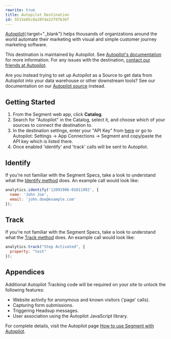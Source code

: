 ```yaml
---
rewrite: true
title: Autopilot Destination
id: 5515e05c0a20f4e22f0fb36f
---
```

[Autopilot](https://www.autopilothq.com/?utm_source=segmentio&utm_medium=docs&utm_campaign=partners){:target="_blank”} helps thousands of organizations around the world automate their marketing with visual and simple customer journey marketing software.

This destination is maintained by Autopilot.  See [Autopilot's documentation](https://support.autopilothq.com/hc/en-us/categories/200396835-Segment) for more information.  For any issues with the destination, [contact our friends at Autopilot](https://support.autopilothq.com/hc/en-us/requests/new).

Are you instead trying to set up Autopilot as a Source to get data from Autopilot into your data warehouse or other downstream tools? See our documentation on our [Autopilot source](/docs/connections/sources/catalog/cloud-apps/autopilothq/) instead.

## Getting Started



  1. From the Segment web app, click **Catalog**.
  2. Search for "Autopilot" in the Catalog, select it, and choose which of your sources to connect the destination to.
  3. In the destination settings, enter your "API Key" from [here](https://login.autopilothq.com/login#settings/app-connections/segment-sync) or go to Autopilot: Settings -> App Connections -> Segment and copy/paste the API key which is listed there.
  4. Once enabled 'identify' and 'track' calls will be sent to Autopilot.

## Identify

If you're not familiar with the Segment Specs, take a look to understand what the [Identify method](/docs/connections/spec/identify/) does. An example call would look like:

```javascript
analytics.identify('12091906-01011992', {
  name: 'John Joe',
  email: 'john.doe@example.com'
});
```

## Track

If you're not familiar with the Segment Specs, take a look to understand what the [Track method](/docs/connections/spec/track/) does. An example call would look like:

```javascript
analytics.track("Step Activated", {
  property: "test"
});
```

## Appendices

Additional Autopilot Tracking code will be required on your site to unlock the following features:

  - Website activity for anonymous and known visitors ('page' calls).
  - Capturing form submissions.
  - Triggering Headsup messages.
  - User association using the Autopilot JavaScript library.

For complete details, visit the Autopilot page [How to use Segment with Autopilot](https://support.autopilothq.com/hc/en-us/articles/203658119).
